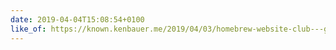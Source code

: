 ```yaml
---
date: 2019-04-04T15:08:54+0100
like_of: https://known.kenbauer.me/2019/04/03/homebrew-website-club---guadalajara
---
```

